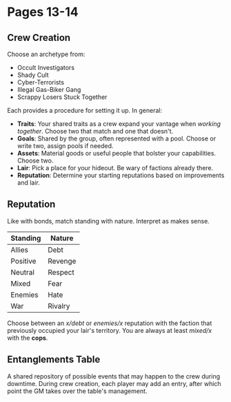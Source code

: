# Pages 13-14

## Crew Creation

Choose an archetype from:

- Occult Investigators
- Shady Cult
- Cyber-Terrorists
- Illegal Gas-Biker Gang
- Scrappy Losers Stuck Together

Each provides a procedure for setting it up. In general:

- **Traits**: Your shared traits as a crew expand your vantage when _working together_. Choose two that match and one that doesn't.
- **Goals**: Shared by the group, often represented with a pool. Choose or write two, assign pools if needed.
- **Assets**: Material goods or useful people that bolster your capabilities. Choose two.
- **Lair**: Pick a place for your hideout. Be wary of factions already there.
- **Reputation**: Determine your starting reputations based on improvements and lair.

## Reputation

Like with bonds, match standing with nature. Interpret as makes sense.

| Standing | Nature  |
| -------- | ------- |
| Allies   | Debt    |
| Positive | Revenge |
| Neutral  | Respect |
| Mixed    | Fear    |
| Enemies  | Hate    |
| War      | Rivalry |

Choose between an _x/debt_ or _enemies/x_ reputation with the faction that previously occupied your lair's territory. You are always at least _mixed/x_ with the **cops**.

## Entanglements Table

A shared repository of possible events that may happen to the crew during downtime. During crew creation, each player may add an entry, after which point the GM takes over the table's management.
